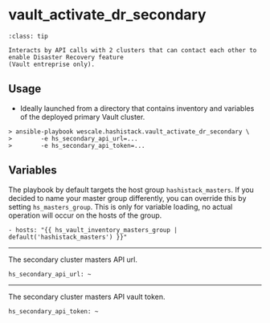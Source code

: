 # vault_activate_dr_secondary

```{admonition} Goal
:class: tip

Interacts by API calls with 2 clusters that can contact each other to enable Disaster Recovery feature 
(Vault entreprise only).
```

## Usage

* Ideally launched from a directory that contains inventory and variables of the deployed primary Vault cluster.

```{code-block}
> ansible-playbook wescale.hashistack.vault_activate_dr_secondary \
>        -e hs_secondary_api_url=...
>        -e hs_secondary_api_token=...
```

## Variables

The playbook by default targets the host group `hashistack_masters`. If you
decided to name your master group differently, you can override this by setting
`hs_masters_group`. This is only for variable loading, no actual operation will occur
on the hosts of the group.
```{code-block}
- hosts: "{{ hs_vault_inventory_masters_group | default('hashistack_masters') }}"
```
----

The secondary cluster masters API url.
```{code-block}
hs_secondary_api_url: ~
```
----

The secondary cluster masters API vault token.
```{code-block}
hs_secondary_api_token: ~
```

